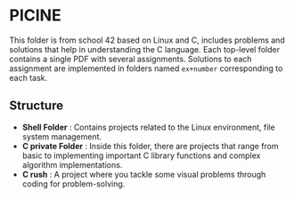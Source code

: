 # PICINE

This folder is from school 42 based on Linux and C, includes problems and solutions that help in understanding the C language.
Each top-level folder contains a single PDF with several assignments.
Solutions to each assignment are implemented in folders named `ex+number` corresponding to each task.

## Structure
- **Shell Folder** :
  Contains projects related to the Linux environment, file system management.
- **C private Folder** :
  Inside this folder, there are projects that range from basic to implementing important C library functions and complex algorithm implementations.
- **C rush** :
  A project where you tackle some visual problems through coding for problem-solving.
